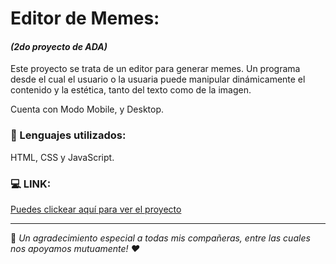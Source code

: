 # __Editor de Memes:__  
#### _(2do proyecto de ADA)_

Este proyecto se trata de un editor para generar memes. Un programa desde el cual el usuario o la usuaria puede
manipular dinámicamente el contenido y la estética, tanto del texto como de la imagen. 

Cuenta con Modo Mobile, y Desktop.

### :hammer: Lenguajes utilizados:
HTML, CSS y JavaScript.

### :computer: __LINK:__
[Puedes clickear aquí para ver el proyecto](https://quimack.github.io/Editor-de-memes/)

___
:love_letter: _Un agradecimiento especial a todas mis compañeras, entre las cuales nos apoyamos mutuamente! ♥_
